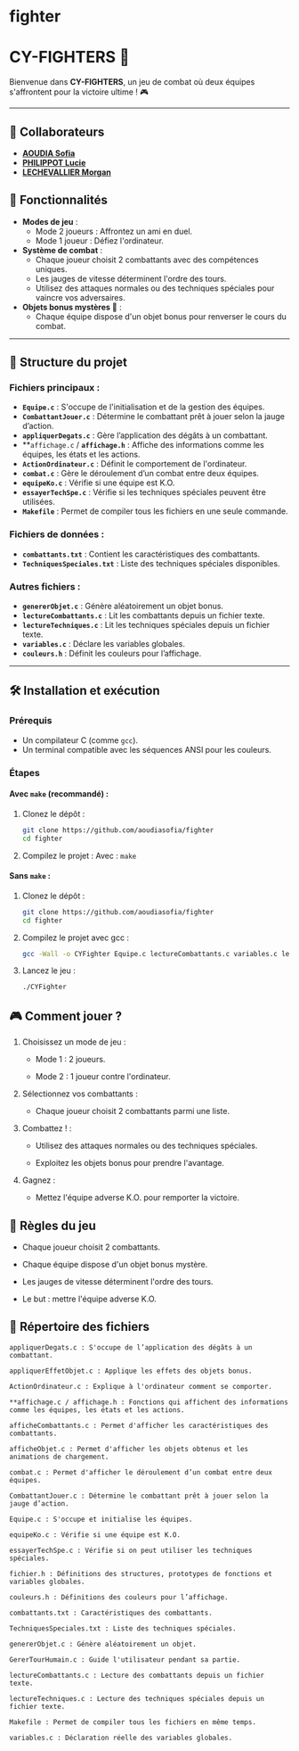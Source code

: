 # fighter
# CY-FIGHTERS 🥊

Bienvenue dans **CY-FIGHTERS**, un jeu de combat où deux équipes s'affrontent pour la victoire ultime ! 🎮

---
## 🤝 Collaborateurs
- [**AOUDIA Sofia**](https://github.com/aoudiasofia)
- [**PHILIPPOT Lucie**](https://github.com/luciephilippot)
- [**LECHEVALLIER Morgan**](https://github.com/morganlechevallier)


## 🚀 Fonctionnalités

- **Modes de jeu** :
  - Mode 2 joueurs : Affrontez un ami en duel.
  - Mode 1 joueur : Défiez l'ordinateur.
- **Système de combat** :
  - Chaque joueur choisit 2 combattants avec des compétences uniques.
  - Les jauges de vitesse déterminent l'ordre des tours.
  - Utilisez des attaques normales ou des techniques spéciales pour vaincre vos adversaires.
- **Objets bonus mystères 🎁** :
  - Chaque équipe dispose d'un objet bonus pour renverser le cours du combat.

---

## 📂 Structure du projet

### Fichiers principaux :
- **`Equipe.c`** : S'occupe de l'initialisation et de la gestion des équipes.
- **`CombattantJouer.c`** : Détermine le combattant prêt à jouer selon la jauge d’action.
- **`appliquerDegats.c`** : Gère l’application des dégâts à un combattant.
- **`affichage.c` / **`affichage.h`** : Affiche des informations comme les équipes, les états et les actions.
- **`ActionOrdinateur.c`** : Définit le comportement de l'ordinateur.
- **`combat.c`** : Gère le déroulement d’un combat entre deux équipes.
- **`equipeKo.c`** : Vérifie si une équipe est K.O.
- **`essayerTechSpe.c`** : Vérifie si les techniques spéciales peuvent être utilisées.
- **`Makefile`** : Permet de compiler tous les fichiers en une seule commande.

### Fichiers de données :
- **`combattants.txt`** : Contient les caractéristiques des combattants.
- **`TechniquesSpeciales.txt`** : Liste des techniques spéciales disponibles.

### Autres fichiers :
- **`genererObjet.c`** : Génère aléatoirement un objet bonus.
- **`lectureCombattants.c`** : Lit les combattants depuis un fichier texte.
- **`lectureTechniques.c`** : Lit les techniques spéciales depuis un fichier texte.
- **`variables.c`** : Déclare les variables globales.
- **`couleurs.h`** : Définit les couleurs pour l’affichage.

---

## 🛠️ Installation et exécution

### Prérequis
- Un compilateur C (comme `gcc`).
- Un terminal compatible avec les séquences ANSI pour les couleurs.

### Étapes

#### Avec `make` (recommandé) :

1. Clonez le dépôt :
   ```bash
   git clone https://github.com/aoudiasofia/fighter
   cd fighter

2. Compilez le projet :
   Avec : `make`
    

#### Sans `make` :
1. Clonez le dépôt :
   ```bash
   git clone https://github.com/aoudiasofia/fighter
   cd fighter

2. Compilez le projet avec gcc :
    ```bash
   gcc -Wall -o CYFighter Equipe.c lectureCombattants.c variables.c lectureTechniques.c genererObjet.c afficheObjet.c ActionOrdinateur.c combat.c appliquerDegats.c appliquerEffetObjet.c CombattantJouer.c GererTourHumain.c essayerTechSpe.c equipeKo.c affichage.c 

3. Lancez le jeu :
    ```bash
    ./CYFighter

## 🎮 Comment jouer ?

1. Choisissez un mode de jeu :

    - Mode 1 : 2 joueurs.

    - Mode 2 : 1 joueur contre l'ordinateur.

2. Sélectionnez vos combattants :

    - Chaque joueur choisit 2 combattants parmi une liste.

3. Combattez ! :

    - Utilisez des attaques normales ou des techniques spéciales.

    - Exploitez les objets bonus pour prendre l'avantage.

3. Gagnez :
   -  Mettez l'équipe adverse K.O. pour remporter la victoire.


## 📜 Règles du jeu

-  Chaque joueur choisit 2 combattants.

- Chaque équipe dispose d'un objet bonus mystère.

- Les jauges de vitesse déterminent l'ordre des tours.

- Le but : mettre l'équipe adverse K.O.



## 📂 Répertoire des fichiers



    appliquerDegats.c : S'occupe de l’application des dégâts à un combattant.

    appliquerEffetObjet.c : Applique les effets des objets bonus.

    ActionOrdinateur.c : Explique à l'ordinateur comment se comporter.

    **affichage.c / affichage.h : Fonctions qui affichent des informations comme les équipes, les états et les actions.

    afficheCombattants.c : Permet d'afficher les caractéristiques des combattants.

    afficheObjet.c : Permet d'afficher les objets obtenus et les animations de chargement.

    combat.c : Permet d'afficher le déroulement d’un combat entre deux équipes.

    CombattantJouer.c : Détermine le combattant prêt à jouer selon la jauge d’action.

    Equipe.c : S'occupe et initialise les équipes.

    equipeKo.c : Vérifie si une équipe est K.O.

    essayerTechSpe.c : Vérifie si on peut utiliser les techniques spéciales.

    fichier.h : Définitions des structures, prototypes de fonctions et variables globales.

    couleurs.h : Définitions des couleurs pour l’affichage.

    combattants.txt : Caractéristiques des combattants.

    TechniquesSpeciales.txt : Liste des techniques spéciales.

    genererObjet.c : Génère aléatoirement un objet.

    GererTourHumain.c : Guide l'utilisateur pendant sa partie.

    lectureCombattants.c : Lecture des combattants depuis un fichier texte.

    lectureTechniques.c : Lecture des techniques spéciales depuis un fichier texte.

    Makefile : Permet de compiler tous les fichiers en même temps.

    variables.c : Déclaration réelle des variables globales.
